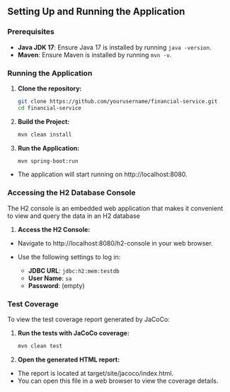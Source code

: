 ## Setting Up and Running the Application

### Prerequisites

- **Java JDK 17**: Ensure Java 17 is installed by running `java -version`.
- **Maven**: Ensure Maven is installed by running `mvn -v`.

### Running the Application

1. **Clone the repository:**
   ```bash
   git clone https://github.com/yourusername/financial-service.git
   cd financial-service

2. **Build the Project:**
   ```bash
   mvn clean install

3. **Run the Application:**
   ```bash
   mvn spring-boot:run

- The application will start running on http://localhost:8080.

### Accessing the H2 Database Console

The H2 console is an embedded web application that makes it convenient to view and query the data in an H2 database

1. **Access the H2 Console:**
- Navigate to http://localhost:8080/h2-console in your web browser.
- Use the following settings to log in:

  - **JDBC URL**: `jdbc:h2:mem:testdb`
  - **User Name**: `sa`
  - **Password**: (empty)

### Test Coverage

To view the test coverage report generated by JaCoCo:

1. **Run the tests with JaCoCo coverage:**
   ```bash
   mvn clean test


2. **Open the generated HTML report:**
- The report is located at target/site/jacoco/index.html.
- You can open this file in a web browser to view the coverage details.


